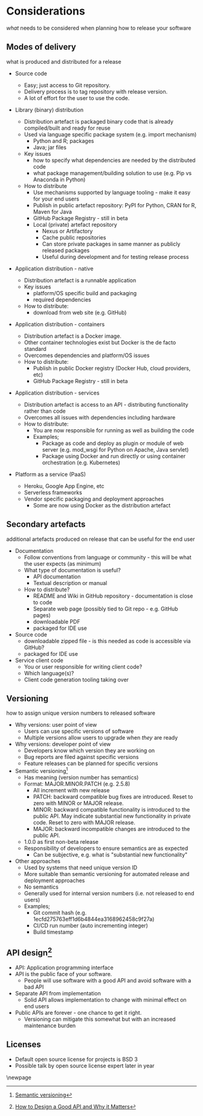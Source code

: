 
# Considerations

*what* needs to be considered when planning how to release your software

## Modes of delivery

what is produced and distributed for a release

* Source code
  * Easy; just access to Git repository. 
  * Delivery process is to tag repository with release version.
  * A lot of effort for the user to use the code. 
  
* Library (binary) distribution
  * Distribution artefact is packaged binary code that is already compiled/built and ready for reuse
  * Used via language specific package system (e.g. import mechanism) 
    * Python and R; packages
    * Java; jar files
  * Key issues
    * how to specify what dependencies are needed by the distributed code
	* what package management/building solution to use (e.g. Pip vs Anaconda in Python)
  * How to distribute
    * Use mechanisms supported by language tooling - make it easy for your end users
    * Publish in public artefact repository: PyPI for Python, CRAN for R, Maven for Java
	* GitHub Package Registry - still in beta
	* Local (private) artefact repository
	  * Nexus or Artifactory
	  * Cache public repositories
	  * Can store private packages in same manner as publicly released packages
	  * Useful during development and for testing release process
	  
* Application distribution - native
  * Distribution artefact is a runnable application
  * Key issues
    * platform/OS specific build and packaging
	* required dependencies
  * How to distribute:
    * download from web site (e.g. GitHub)
	
* Application distribution - containers
  * Distribution artefact is a Docker image. 
  * Other container technologies exist but Docker is the de facto standard
  * Overcomes dependencies and platform/OS issues
  * How to distribute:
    * Publish in public Docker registry (Docker Hub, cloud providers, etc)
    * GitHub Package Registry - still in beta	

* Application distribution - services
  * Distribution artefact is access to an API - distributing functionality rather than code
  * Overcomes all issues with dependencies including hardware
  * How to distribute:
    * You are now responsible for running as well as building the code
	* Examples;
	  * Package as code and deploy as plugin or module of web server (e.g. mod_wsgi for Python on Apache, Java servlet)
	  * Package using Docker and run directly or using container orchestration (e.g. Kubernetes)
	
* Platform as a service (PaaS)
  * Heroku, Google App Engine, etc
  * Serverless frameworks
  * Vendor specific packaging and deployment approaches
    * Some are now using Docker as the distribution artefact
	

## Secondary artefacts

additional artefacts produced on release that can be useful for the end user

* Documentation
  * Follow conventions from language or community - this will be what the user expects (as minimum)
  * What type of documentation is useful?
    * API documentation 
	* Textual description or manual
  * How to distribute?
    * README and Wiki in GitHub repository - documentation is close to code
	* Separate web page (possibly tied to Git repo - e.g. GitHub pages)
    * downloadable PDF
	* packaged for IDE use
* Source code
  * downloadable zipped file - is this needed as code is accessible via GitHub?
  * packaged for IDE use
* Service client code
  * You or user responsible for writing client code?
  * Which language(s)?
  * Client code generation tooling taking over 

## Versioning

how to assign unique version numbers to released software

* Why versions: user point of view
  * Users can use specific versions of software
  * Multiple versions allow users to upgrade when *they* are ready
* Why versions: developer point of view
  * Developers know which version they are working on
  * Bug reports are filed against specific versions
  * Feature releases can be planned for specific versions
* Semantic versioning[^semantic_versioning]
  * Has meaning (version number has semantics)
  * Format: MAJOR.MINOR.PATCH (e.g. 2.5.8)
    * All increment with new release
    * PATCH: backward compatible bug fixes are introduced. Reset to zero with MINOR or MAJOR release.
	* MINOR: backward compatible functionality is introduced to the public API. May indicate substantial new functionality in private code. Reset to zero with MAJOR release.
	* MAJOR: backward incompatible changes are introduced to the public API. 
  * 1.0.0 as first non-beta release
  * Responsibility of developers to ensure semantics are as expected
    * Can be subjective, e.g. what is "substantial new functionality"
* Other approaches
  * Used by systems that need unique version ID
  * More suitable than semantic versioning for automated release and deployment approaches
  * No semantics
  * Generally used for internal version numbers (i.e. not released to end users)
  * Examples;
    * Git commit hash (e.g. 1ecfd275763eff1d6b4844ea3168962458c9f27a) 
    * CI/CD run number (auto incrementing integer)
    * Build timestamp  

## API design[^api_design]

* API: Application programming interface
* API is the public face of your software.
  * People will use software with a good API and avoid software with a bad API
* Separate API from implementation
  * Solid API allows implementation to change with minimal effect on end users
* Public APIs are forever - one chance to get it right.
  * Versioning can mitigate this somewhat but with an increased maintenance burden

## Licenses

* Default open source license for projects is BSD 3
* Possible talk by open source license expert later in year

[^semantic_versioning]: [Semantic versioning](https://semver.org/)
[^api_design]: [How to Design a Good API and Why it Matters](http://fwdinnovations.net/whitepaper/APIDesign.pdf)


\newpage